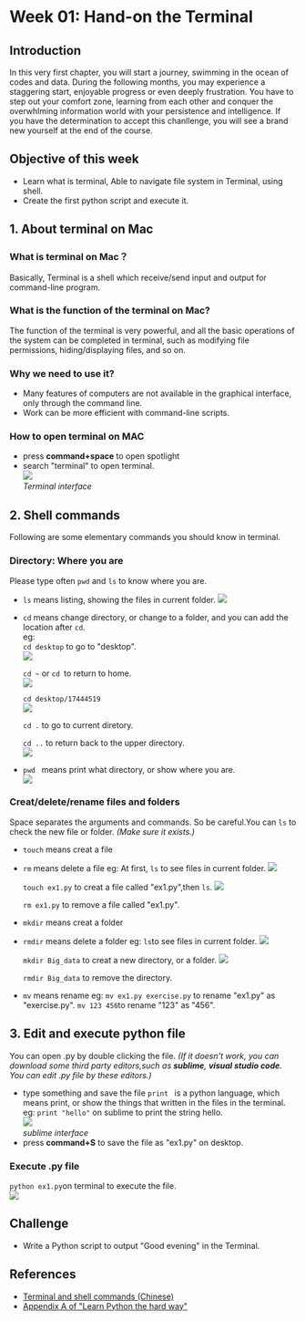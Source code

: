 # Week 01: Hand-on the Terminal

## Introduction
In this very first chapter, you will start a journey, swimming in the ocean of codes and data. During the following months, you may experience a staggering start, enjoyable progress or even deeply frustration. You have to step out your comfort zone, learning from each other and conquer the overwhlming information world with your persistence and intelligence. If you have the determination to accept this chanllenge, you will see a brand new yourself at the end of the course.
## Objective of this week
* Learn what is terminal, Able to navigate file system in Terminal, using shell.
* Create the first python script and execute it.

## 1. About terminal on Mac
### What is terminal on Mac？
Basically, Terminal is a shell which receive/send input and output for command-line program.
### What is the function of the terminal on Mac?
The function of the terminal is very powerful, and all the basic operations of the system can be completed in terminal, such as modifying file permissions, hiding/displaying files, and so on.
### Why we need to use it?
* Many features of computers are not available in the graphical interface, only through the command line.
* Work can be more efficient with command-line scripts.
### How to open terminal on MAC
* press **command+space** to open spotlight
* search "terminal" to open terminal.<br>
![](https://ws1.sinaimg.cn/large/5b088c35ly1fo13ckagp5j20g701swel.jpg) <br>
*Terminal interface* 

## 2. Shell commands
Following are some elementary commands you should know in terminal.
### Directory: Where you are 
Please type often `pwd` and `ls` to know where you are. 
* `ls` means listing, showing the files in current folder.
  ![](https://ws1.sinaimg.cn/large/5b088c35ly1fo13e6cg8yj20fg01v0ss.jpg)
* `cd` means change directory, or change to a folder, and you can add the location after `cd`.<br>
  eg:<br>
     `cd desktop` to go to "desktop".<br>
    ![](https://ws1.sinaimg.cn/large/5b088c35gy1fo1c690shmj20eh015t8n.jpg) 
    
    `cd ~` or `cd `to return to home.<br>
    ![](https://ws1.sinaimg.cn/large/5b088c35ly1fo13ghb9grj20es012747.jpg) 
    
    `cd desktop/17444519` <br>
    ![](https://ws1.sinaimg.cn/large/5b088c35ly1fo13j4q9jkj20dr00wwee.jpg)
    
    `cd .` to go to current diretory.
    
    `cd ..` to return back to the upper directory.<br>
   ![](https://ws1.sinaimg.cn/large/5b088c35ly1fo13k20gw1j20ea00yglj.jpg)

* `pwd ` means print what directory, or show where you are.<br>
  ![](https://ws1.sinaimg.cn/large/5b088c35ly1fo13l2gwb2j20ep01g0sp.jpg)

### Creat/delete/rename files and folders 
Space separates the arguments and commands. So be careful.You can `ls` to check the new file or folder.
*(Make sure it exists.)*

* `touch` means creat a file
* `rm` means delete a file
eg:
  At first, `ls` to see files in current folder.
  ![](https://ws1.sinaimg.cn/large/5b088c35ly1fo13qeisecj20e700t0so.jpg)
  
  `touch ex1.py` to creat a file called "ex1.py",then `ls`.
  ![](https://ws1.sinaimg.cn/large/5b088c35ly1fo13qx0ejmj20ek01y3yl.jpg)
  
  `rm ex1.py` to remove a file called "ex1.py". 

* `mkdir` means creat a folder
* `rmdir` means delete a folder
eg:
  `ls`to see files in current folder.
  ![](https://ws1.sinaimg.cn/large/5b088c35ly1fo13sjhu6hj20ed016mx4.jpg)
  
  `mkdir Big_data` to creat a new directory, or a folder.
    ![](https://ws1.sinaimg.cn/large/5b088c35ly1fo13sucn5ej20f601v3ym.jpg)
    
  `rmdir Big_data` to remove the directory.

* `mv` means rename
eg:
  `mv ex1.py exercise.py` to rename "ex1.py" as "exercise.py".
  `mv 123 456`to rename "123" as "456".

## 3. Edit and execute python file
You can open .py by double clicking the file.
*(If it doesn't work, you can download some third party editors,such as **sublime**, **visual studio code**. You can edit .py file by these editors.)*
* type something and save the file
 `print ` is a python language, which means print, or show the things that written in the files in the terminal.
eg:
  `print "hello"` on sublime to print the string hello.<br>
  ![](https://ws1.sinaimg.cn/large/5b088c35ly1fo13ui71hqj20at03fjre.jpg)<br>
  *sublime interface* 
* press **command+S** to save the file as "ex1.py" on desktop.
  
### Execute .py file
  `python ex1.py`on terminal to execute the file.<br>
![](https://ws1.sinaimg.cn/large/5b088c35ly1fo13vng40hj20f201vq2y.jpg)

## Challenge
* Write a Python script to output "Good evening" in the Terminal.
## References
* [Terminal and shell commands (Chinese)](https://carolhsu.gitbooks.io/django-girls-tutorial-traditional-chiness/content/intro_to_command_line/README.html)
* [Appendix A of "Learn Python the hard way"](https://learnpythonthehardway.org/python3/appendixa.html)
